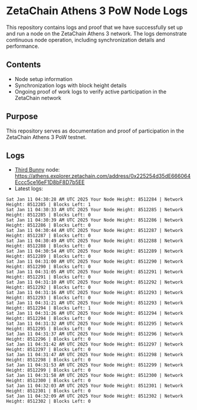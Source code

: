 # ZetaChain Athens 3 PoW Node Logs
This repository contains logs and proof that we have successfully set up and run a node on the ZetaChain Athens 3 network. The logs demonstrate continuous node operation, including synchronization details and performance.

## Contents
- Node setup information
- Synchronization logs with block height details
- Ongoing proof of work logs to verify active participation in the ZetaChain network

## Purpose
This repository serves as documentation and proof of participation in the ZetaChain Athens 3 PoW testnet.

## Logs

- [Third Bunny](https://thirdbunny.xyz/) node: https://athens.explorer.zetachain.com/address/0x225254d35dE666064Eccc5ce16eF1D8bF8D7b5EE
- Latest logs:
```
Sat Jan 11 04:30:28 AM UTC 2025 Your Node Height: 8512284 | Network Height: 8512285 | Blocks Left: 1
Sat Jan 11 04:30:33 AM UTC 2025 Your Node Height: 8512285 | Network Height: 8512285 | Blocks Left: 0
Sat Jan 11 04:30:39 AM UTC 2025 Your Node Height: 8512286 | Network Height: 8512286 | Blocks Left: 0
Sat Jan 11 04:30:44 AM UTC 2025 Your Node Height: 8512287 | Network Height: 8512287 | Blocks Left: 0
Sat Jan 11 04:30:49 AM UTC 2025 Your Node Height: 8512288 | Network Height: 8512288 | Blocks Left: 0
Sat Jan 11 04:30:54 AM UTC 2025 Your Node Height: 8512289 | Network Height: 8512289 | Blocks Left: 0
Sat Jan 11 04:31:00 AM UTC 2025 Your Node Height: 8512290 | Network Height: 8512290 | Blocks Left: 0
Sat Jan 11 04:31:05 AM UTC 2025 Your Node Height: 8512291 | Network Height: 8512291 | Blocks Left: 0
Sat Jan 11 04:31:10 AM UTC 2025 Your Node Height: 8512292 | Network Height: 8512292 | Blocks Left: 0
Sat Jan 11 04:31:16 AM UTC 2025 Your Node Height: 8512293 | Network Height: 8512293 | Blocks Left: 0
Sat Jan 11 04:31:21 AM UTC 2025 Your Node Height: 8512293 | Network Height: 8512294 | Blocks Left: 1
Sat Jan 11 04:31:26 AM UTC 2025 Your Node Height: 8512294 | Network Height: 8512294 | Blocks Left: 0
Sat Jan 11 04:31:32 AM UTC 2025 Your Node Height: 8512295 | Network Height: 8512295 | Blocks Left: 0
Sat Jan 11 04:31:37 AM UTC 2025 Your Node Height: 8512296 | Network Height: 8512296 | Blocks Left: 0
Sat Jan 11 04:31:42 AM UTC 2025 Your Node Height: 8512297 | Network Height: 8512297 | Blocks Left: 0
Sat Jan 11 04:31:47 AM UTC 2025 Your Node Height: 8512298 | Network Height: 8512298 | Blocks Left: 0
Sat Jan 11 04:31:53 AM UTC 2025 Your Node Height: 8512299 | Network Height: 8512299 | Blocks Left: 0
Sat Jan 11 04:31:58 AM UTC 2025 Your Node Height: 8512300 | Network Height: 8512300 | Blocks Left: 0
Sat Jan 11 04:32:03 AM UTC 2025 Your Node Height: 8512301 | Network Height: 8512301 | Blocks Left: 0
Sat Jan 11 04:32:09 AM UTC 2025 Your Node Height: 8512302 | Network Height: 8512302 | Blocks Left: 0
```
